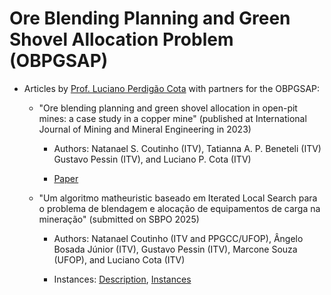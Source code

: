 # Ore Blending Planning and Green Shovel Allocation Problem (OBPGSAP)

- Articles by [Prof. Luciano Perdigão Cota](https://lucianocota.github.io) with partners for the OBPGSAP:

  - "Ore blending planning and green shovel allocation in open-pit mines: a case study in a copper mine" (published at International Journal of Mining and Mineral Engineering in 2023)

    - Authors: Natanael S. Coutinho (ITV), Tatianna A. P. Beneteli (ITV) Gustavo Pessin (ITV), and Luciano P. Cota (ITV)
      
    - [Paper](https://www.inderscienceonline.com/doi/abs/10.1504/IJMME.2023.133648)

  - "Um algoritmo matheuristic baseado em Iterated Local Search para o problema de blendagem e alocação de equipamentos de carga na mineração" (submitted on SBPO 2025)
 
    - Authors: Natanael Coutinho (ITV and PPGCC/UFOP), Ângelo Bosada Júnior (ITV), Gustavo Pessin (ITV), Marcone Souza (UFOP), and Luciano Cota (ITV)   
      
    - Instances: [Description](./files/Description.pdf), [Instances](./instances/)
